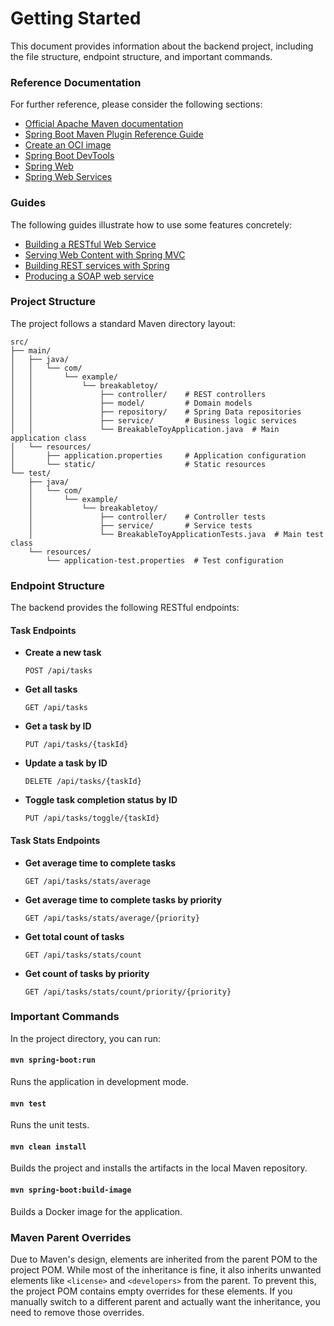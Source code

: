 # Getting Started

This document provides information about the backend project, including the file structure, endpoint structure, and important commands.

### Reference Documentation

For further reference, please consider the following sections:

* [Official Apache Maven documentation](https://maven.apache.org/guides/index.html)
* [Spring Boot Maven Plugin Reference Guide](https://docs.spring.io/spring-boot/3.4.0/maven-plugin)
* [Create an OCI image](https://docs.spring.io/spring-boot/3.4.0/maven-plugin/build-image.html)
* [Spring Boot DevTools](https://docs.spring.io/spring-boot/3.4.0/reference/using/devtools.html)
* [Spring Web](https://docs.spring.io/spring-boot/3.4.0/reference/web/servlet.html)
* [Spring Web Services](https://docs.spring.io/spring-boot/3.4.0/reference/io/webservices.html)

### Guides

The following guides illustrate how to use some features concretely:

* [Building a RESTful Web Service](https://spring.io/guides/gs/rest-service/)
* [Serving Web Content with Spring MVC](https://spring.io/guides/gs/serving-web-content/)
* [Building REST services with Spring](https://spring.io/guides/tutorials/rest/)
* [Producing a SOAP web service](https://spring.io/guides/gs/producing-web-service/)

### Project Structure

The project follows a standard Maven directory layout:
```
src/
├── main/
│   ├── java/
│   │   └── com/
│   │       └── example/
│   │           └── breakabletoy/
│   │               ├── controller/    # REST controllers
│   │               ├── model/         # Domain models
│   │               ├── repository/    # Spring Data repositories
│   │               ├── service/       # Business logic services
│   │               └── BreakableToyApplication.java  # Main application class
│   └── resources/
│       ├── application.properties     # Application configuration
│       └── static/                    # Static resources
└── test/
    ├── java/
    │   └── com/
    │       └── example/
    │           └── breakabletoy/
    │               ├── controller/    # Controller tests
    │               ├── service/       # Service tests
    │               └── BreakableToyApplicationTests.java  # Main test class
    └── resources/
        └── application-test.properties  # Test configuration
```


### Endpoint Structure

The backend provides the following RESTful endpoints:

#### Task Endpoints

- **Create a new task**
    ```
   POST /api/tasks
    ```
- **Get all tasks**
    ```
    GET /api/tasks
    ```
- **Get a task by ID**
    ```
    PUT /api/tasks/{taskId}
    ```
- **Update a task by ID**
    ```
    DELETE /api/tasks/{taskId}
    ```
- **Toggle task completion status by ID**
    ```
    PUT /api/tasks/toggle/{taskId}
    ```
#### Task Stats Endpoints

- **Get average time to complete tasks**
    ```
    GET /api/tasks/stats/average
    ```
- **Get average time to complete tasks by priority**
    ```
    GET /api/tasks/stats/average/{priority}
    ```
- **Get total count of tasks**
    ```
    GET /api/tasks/stats/count
    ```
- **Get count of tasks by priority**
    ```  
    GET /api/tasks/stats/count/priority/{priority}
    ```
    
### Important Commands

In the project directory, you can run:

#### `mvn spring-boot:run`

Runs the application in development mode.

#### `mvn test`

Runs the unit tests.

#### `mvn clean install`

Builds the project and installs the artifacts in the local Maven repository.

#### `mvn spring-boot:build-image`

Builds a Docker image for the application.

### Maven Parent Overrides

Due to Maven's design, elements are inherited from the parent POM to the project POM.
While most of the inheritance is fine, it also inherits unwanted elements like `<license>` and `<developers>` from the parent.
To prevent this, the project POM contains empty overrides for these elements.
If you manually switch to a different parent and actually want the inheritance, you need to remove those overrides.